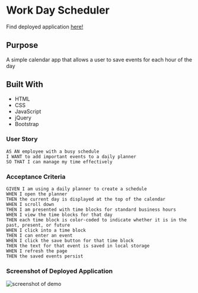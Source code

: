 # Work Day Scheduler


Find deployed application [here!](#)

## Purpose
A simple calendar app that allows a user to save events for each hour of the day

## Built With
* HTML
* CSS
* JavaScript
* jQuery
* Bootstrap

### User Story
```
AS AN employee with a busy schedule
I WANT to add important events to a daily planner
SO THAT I can manage my time effectively
```

### Acceptance Criteria
```
GIVEN I am using a daily planner to create a schedule
WHEN I open the planner
THEN the current day is displayed at the top of the calendar
WHEN I scroll down
THEN I am presented with time blocks for standard business hours
WHEN I view the time blocks for that day
THEN each time block is color-coded to indicate whether it is in the past, present, or future
WHEN I click into a time block
THEN I can enter an event
WHEN I click the save button for that time block
THEN the text for that event is saved in local storage
WHEN I refresh the page
THEN the saved events persist
```

### Screenshot of Deployed Application
![screenshot of demo](#)

